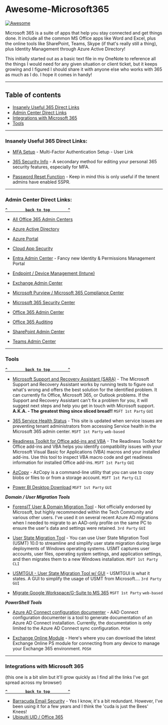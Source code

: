 # Awesome-Microsoft365



[![Awesome](https://cdn.rawgit.com/sindresorhus/awesome/d7305f38d29fed78fa85652e3a63e154dd8e8829/media/badge.svg)](https://github.com/sindresorhus/awesome) 

Microsoft 365 is a suite of apps that help you stay connected and get things done.   It include all the common MS Office apps like Word and Excel, plus the online tools like SharePoint, Teams, Skype (if that's really still a thing), plus Identity Management through Azure Active Directory!


This initially started out as a basic text file in my OneNote to reference all the things I would need for any given situation or client ticket, but it keeps growing and I figured I should share it with anyone else who works with 365 as much as I do.  I hope it comes in handy! 

--------------------



## Table of contents

  - [Insanely Useful 365 Direct Links](#insanely-useful-365-direct-links)
  - [Admin Center Direct Links](#admin-center-direct-links)
  - [Integrations with Microsoft 365](#integrations-with-microsoft-365)
  - [Tools](#tools)


--------------------

### Insanely Useful 365 Direct Links:

- [MFA Setup](https://aka.ms/MFAsetup) - Multi-Factor Authentication Setup - User Link

- [365 Security Info](https://mysignins.microsoft.com/security-info) - A secondary method for editing your personal 365 security features, especially for MFA. 

- [Password Reset Function](https://passwordreset.microsoftonline.com/) - Keep in mind this is only useful if the tenent admins have enabled SSPR.

--------------------

### Admin Center Direct Links:

**[`^        back to top        ^`](#)**

- [All Office 365 Admin Centers](https://admin.microsoft.com/AdminPortal/Home#/alladmincenters)

- [Azure Active Directory](https://aad.portal.azure.com)

- [Azure Portal](https://portal.azure.com)

- [Cloud App Security](https://portal.cloudappsecurity.com/)

- [Entra Admin Center](https://entra.microsoft.com/) - Fancy new Identity & Permissions Management Portal

- [Endpoint / Device Management (Intune)](https://devicemanagement.microsoft.com/)

- [Exchange Admin Center](https://outlook.office365.com/ecp/?rfr=Admin_o365)

- [Microsoft Purview / Microsoft 365 Compliance Center](https://compliance.microsoft.com/)

- [Microsoft 365 Security Center](https://security.microsoft.com)

- [Office 365 Admin Center](https://admin.microsoft.com)

- [Office 365 Auditing](https://protection.office.com/unifiedauditlog)

- [SharePoint Admin Center](https://admin.microsoft.com/sharepoint?page=home&modern=true)

- [Teams Admin Center](https://admin.teams.microsoft.com/)






--------------------
### Tools

**[`^        back to top        ^`](#)**

- [Microsoft Support and Recovery Assistant (SARA)](https://support.microsoft.com/en-us/office/about-the-microsoft-support-and-recovery-assistant-e90bb691-c2a7-4697-a94f-88836856c72f) - The Microsoft Support and Recovery Assistant works by running tests to figure out what's wrong and offers the best solution for the identified problem. It can currently fix Office, Microsoft 365, or Outlook problems. If the Support and Recovery Assistant can't fix a problem for you, it will suggest next steps and help you get in touch with Microsoft support.    __A.K.A. - The greatest thing since sliced bread!!__ `MSFT 1st Party` `GUI`

- [365 Service Health Status](https://status.office365.com/) - This site is updated when service issues are preventing tenant administrators from accessing Service health in the Microsoft 365 admin center. `MSFT 1st Party` `web-based`

- [Readiness Toolkit for Office add-ins and VBA](https://www.microsoft.com/en-us/download/details.aspx?id=55983) - The Readiness Toolkit for Office add-ins and VBA helps you identify compatibility issues with your Microsoft Visual Basic for Applications (VBA) macros and your installed add-ins. Use this tool to inspect VBA macro code and get readiness information for installed Office add-ins.  `MSFT 1st Party` `GUI`

- [AzCopy](https://docs.microsoft.com/en-us/azure/storage/common/storage-use-azcopy-v10) - AzCopy is a command-line utility that you can use to copy blobs or files to or from a storage account. `MSFT 1st Party` `CLI`

- [Power BI Desktop Download](https://www.microsoft.com/en-us/download/details.aspx?id=58494) `MSFT 1st Party` `GUI`

 ___Domain / User Migration Tools___

- [ForensIT User & Domain Migration Tool](https://www.forensit.com/domain-migration.html) - Not officially endorsed by Microsoft, but highly recommended within the Tech Community and various other users.  I've used it on several recent Azure AD migrations when I needed to migrate to an AAD-only profile on the same PC to ensure the user's data and settings were retained. `3rd Party` `GUI`

- [User State Migration Tool](https://docs.microsoft.com/en-us/windows/deployment/usmt/usmt-overview) - You can use User State Migration Tool (USMT) 10.0 to streamline and simplify user state migration during large deployments of Windows operating systems. USMT captures user accounts, user files, operating system settings, and application settings, and then migrates them to a new Windows installation. `MSFT 1st Party` `CLI`

- [USMTGUI - User State Migration Tool w/ GUI](https://ehlertech.com/azure/) - USMTGUI is what it states. A GUI to simplify the usage of USMT from Microsoft.... `3rd Party` `GUI`

- [Migrate Google Workspace/G-Suite to MS 365](https://docs.microsoft.com/en-us/exchange/mailbox-migration/migrating-imap-mailboxes/migrate-g-suite-mailboxes) `MSFT 1st Party` `web-based`

 ___PowerShell Tools___
 
- [Azure AD Connect configuration documenter](https://github.com/Microsoft/AADConnectConfigDocumenter) - AAD Connect configuration documenter is a tool to generate documentation of an Azure AD Connect installation. Currently, the documentation is only limited to the Azure AD Connect sync configuration. `POSH`

- [Exchange Online Module](https://www.powershellgallery.com/packages/ExchangeOnlineManagement/2.0.5) - Here's where you can download the latest Exchange Online PS module for connecting from any device to manage your Exchange 365 environment. `POSH`



--------------------

### Integrations with Microsoft 365
(this one is a bit slim but it'll grow quickly as I find all the links I've got spread across my browser)

**[`^        back to top        ^`](#)**

- [Barracuda Email Security](https://www.barracuda.com/programs/office365) - Yes I know, it's a bit redundant. However, I've been using it for a few years and I think the 'cuda is just the Bees' Knees!
- [Ubiquiti UID / Office 365](https://ui.com/uid)
